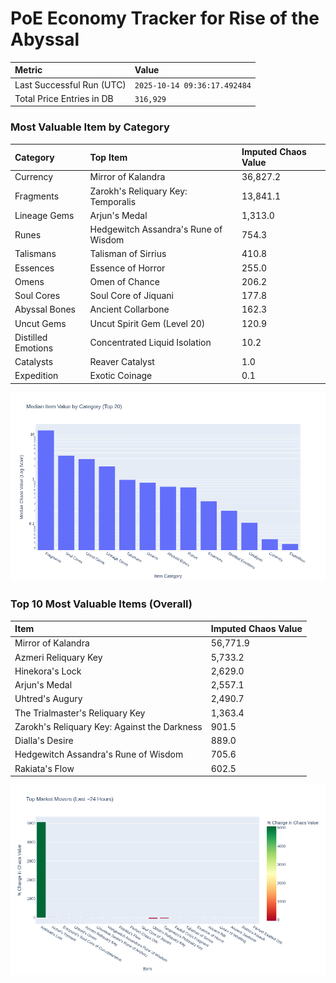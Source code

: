 # PoE Economy Tracker for Rise of the Abyssal

<!-- START_MAINTENANCE -->
| Metric | Value |
|:---|:---|
| Last Successful Run (UTC) | `2025-10-14 09:36:17.492484` |
| Total Price Entries in DB | `316,929` |

<!-- END_MAINTENANCE -->

<!-- START_DATAFRAME_DEBUG -->
<!-- END_DATAFRAME_DEBUG -->

<!-- START_CATEGORY_ANALYSIS -->
### Most Valuable Item by Category
| Category | Top Item | Imputed Chaos Value |
| :--- | :--- | :--- |
| Currency | Mirror of Kalandra | 36,827.2 |
| Fragments | Zarokh's Reliquary Key: Temporalis | 13,841.1 |
| Lineage Gems | Arjun's Medal | 1,313.0 |
| Runes | Hedgewitch Assandra's Rune of Wisdom | 754.3 |
| Talismans | Talisman of Sirrius | 410.8 |
| Essences | Essence of Horror | 255.0 |
| Omens | Omen of Chance | 206.2 |
| Soul Cores | Soul Core of Jiquani | 177.8 |
| Abyssal Bones | Ancient Collarbone | 162.3 |
| Uncut Gems | Uncut Spirit Gem (Level 20) | 120.9 |
| Distilled Emotions | Concentrated Liquid Isolation | 10.2 |
| Catalysts | Reaver Catalyst | 1.0 |
| Expedition | Exotic Coinage | 0.1 |


![Category Analysis Chart](charts/category_analysis.png)
<!-- END_ANALYSIS -->

<!-- START_ANALYSIS -->
### Top 10 Most Valuable Items (Overall)
| Item | Imputed Chaos Value |
| :--- | :--- |
| Mirror of Kalandra | 56,771.9 |
| Azmeri Reliquary Key | 5,733.2 |
| Hinekora's Lock | 2,629.0 |
| Arjun's Medal | 2,557.1 |
| Uhtred's Augury | 2,490.7 |
| The Trialmaster's Reliquary Key | 1,363.4 |
| Zarokh's Reliquary Key: Against the Darkness | 901.5 |
| Dialla's Desire | 889.0 |
| Hedgewitch Assandra's Rune of Wisdom | 705.6 |
| Rakiata's Flow | 602.5 |


![Market Movers Chart](charts/market_movers.png)
<!-- END_ANALYSIS -->

